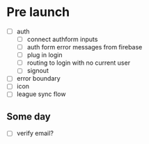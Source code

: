 # Pre launch

- [ ] auth
  - [ ] connect authform inputs
  - [ ] auth form error messages from firebase
  - [ ] plug in login
  - [ ] routing to login with no current user
  - [ ] signout
- [ ] error boundary
- [ ] icon
- [ ] league sync flow

## Some day

- [ ] verify email?